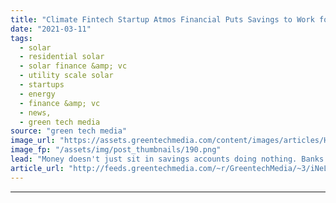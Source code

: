 ```yaml
---
title: "Climate Fintech Startup Atmos Financial Puts Savings to Work for Clean Energy"
date: "2021-03-11"
tags: 
  - solar
  - residential solar
  - solar finance &amp; vc
  - utility scale solar
  - startups
  - energy
  - finance &amp; vc
  - news,
  - green tech media
source: "green tech media"
image_url: "https://assets.greentechmedia.com/content/images/articles/Handing_Money_XL.png"
image_fp: "/assets/img/post_thumbnails/190.png"
lead: "Money doesn't just sit in savings accounts doing nothing. Banks recirculate deposited cash as loans — for cars, homes, even oil pipelines — and pay customers interest for the service. Startup Atmos Financial ensures that the money its customers depos ..."
article_url: "http://feeds.greentechmedia.com/~r/GreentechMedia/~3/iNeLs6Sa_IY/climate-fintech-startup-atmos-financial-puts-savings-to-work-for-clean-energy"
---
```


---
